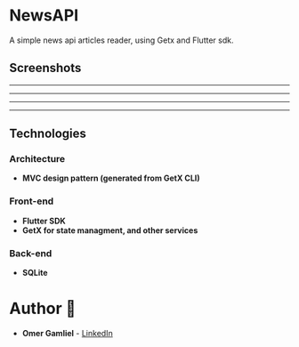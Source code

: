 # NewsAPI

A simple news api articles reader, using Getx and Flutter sdk.

## Screenshots

-------------------
-------------------
-------------------
-------------------

## Technologies
 
### Architecture
- **MVC design pattern (generated from GetX CLI)**

### Front-end
- **Flutter SDK**
- **GetX for state managment, and other services**

### Back-end
- **SQLite**

# Author 🙋

-   **Omer Gamliel** - [LinkedIn](https://www.linkedin.com/in/omer-gamliel-6a813a188/)
